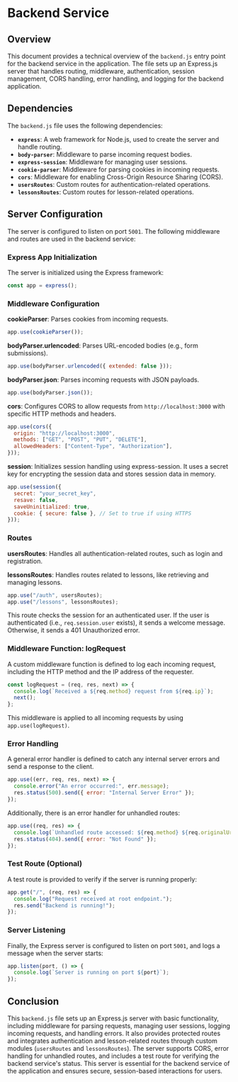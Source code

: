 # Backend Service

## Overview

This document provides a technical overview of the `backend.js` entry point for
the backend service in the application. The file sets up an Express.js server
that handles routing, middleware, authentication, session management, CORS
handling, error handling, and logging for the backend application.

## Dependencies

The `backend.js` file uses the following dependencies:

- **`express`**: A web framework for Node.js, used to create the server and
  handle routing.
- **`body-parser`**: Middleware to parse incoming request bodies.
- **`express-session`**: Middleware for managing user sessions.
- **`cookie-parser`**: Middleware for parsing cookies in incoming requests.
- **`cors`**: Middleware for enabling Cross-Origin Resource Sharing (CORS).
- **`usersRoutes`**: Custom routes for authentication-related operations.
- **`lessonsRoutes`**: Custom routes for lesson-related operations.

## Server Configuration

The server is configured to listen on port `5001`. The following middleware and
routes are used in the backend service:

### Express App Initialization

The server is initialized using the Express framework:

```js
const app = express();
```

### Middleware Configuration

**cookieParser**: Parses cookies from incoming requests.

```js
app.use(cookieParser());
```

**bodyParser.urlencoded**: Parses URL-encoded bodies (e.g., form submissions).

```js
app.use(bodyParser.urlencoded({ extended: false }));
```

**bodyParser.json**: Parses incoming requests with JSON payloads.

```js
app.use(bodyParser.json());
```

**cors**: Configures CORS to allow requests from `http://localhost:3000` with
specific HTTP methods and headers.

```js
app.use(cors({
  origin: "http://localhost:3000",
  methods: ["GET", "POST", "PUT", "DELETE"],
  allowedHeaders: ["Content-Type", "Authorization"],
}));
```

**session**: Initializes session handling using express-session. It uses a
secret key for encrypting the session data and stores session data in memory.

```js
app.use(session({
  secret: "your_secret_key",
  resave: false,
  saveUninitialized: true,
  cookie: { secure: false }, // Set to true if using HTTPS
}));
```

### Routes

**usersRoutes**: Handles all authentication-related routes, such as login and
registration.

**lessonsRoutes**: Handles routes related to lessons, like retrieving and
managing lessons.

```js
app.use("/auth", usersRoutes);
app.use("/lessons", lessonsRoutes);
```

This route checks the session for an authenticated user. If the user is
authenticated (i.e., `req.session.user` exists), it sends a welcome message.
Otherwise, it sends a 401 Unauthorized error.

### Middleware Function: logRequest

A custom middleware function is defined to log each incoming request, including
the HTTP method and the IP address of the requester.

```js
const logRequest = (req, res, next) => {
  console.log(`Received a ${req.method} request from ${req.ip}`);
  next();
};
```

This middleware is applied to all incoming requests by using
`app.use(logRequest)`.

### Error Handling

A general error handler is defined to catch any internal server errors and send
a response to the client.

```js
app.use((err, req, res, next) => {
  console.error("An error occurred:", err.message);
  res.status(500).send({ error: "Internal Server Error" });
});
```

Additionally, there is an error handler for unhandled routes:

```js
app.use((req, res) => {
  console.log(`Unhandled route accessed: ${req.method} ${req.originalUrl}`);
  res.status(404).send({ error: "Not Found" });
});
```

### Test Route (Optional)

A test route is provided to verify if the server is running properly:

```js
app.get("/", (req, res) => {
  console.log("Request received at root endpoint.");
  res.send("Backend is running!");
});
```

### Server Listening

Finally, the Express server is configured to listen on port `5001`, and logs a
message when the server starts:

```js
app.listen(port, () => {
  console.log(`Server is running on port ${port}`);
});
```

## Conclusion

This `backend.js` file sets up an Express.js server with basic functionality,
including middleware for parsing requests, managing user sessions, logging
incoming requests, and handling errors. It also provides protected routes and
integrates authentication and lesson-related routes through custom modules
(`usersRoutes` and `lessonsRoutes`). The server supports CORS, error handling
for unhandled routes, and includes a test route for verifying the backend
service's status. This server is essential for the backend service of the
application and ensures secure, session-based interactions for users.
